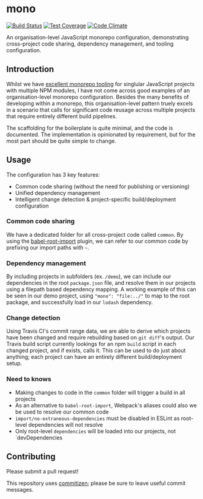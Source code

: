 # mono

[![Build Status](https://travis-ci.org/meatwallace/mono.svg?branch=master)](https://travis-ci.org/meatwallace/mono)
[![Test Coverage](https://codeclimate.com/github/meatwallace/mono/badges/coverage.svg)](https://codeclimate.com/github/meatwallace/mono/coverage)
[![Code Climate](https://codeclimate.com/github/meatwallace/mono/badges/gpa.svg)](https://codeclimate.com/github/meatwallace/mono)

An organisation-level JavaScript monorepo configuration, demonstrating cross-project code sharing, dependency management, and tooling configuration.

## Introduction
Whilst we have [excellent monorepo tooling](https://github.com/lerna/lerna) for singlular JavaScript projects with multiple NPM modules, I have not come across good examples of an organisation-level monorepo configuration. Besides the many benefits of developing within a monorepo, this organisation-level pattern truely excels in a scenario that calls for significant code reusage across multiple projects that require entirely different build pipelines.

The scaffolding for the boilerplate is quite minimal, and the code is documented. The implementation is opinionated by requirement, but for the most part should be quite simple to change.

## Usage
The configuration has 3 key features:

- Common code sharing (without the need for publishing or versioning)
- Unified dependency management
- Intelligent change detection & project-specific build/deployment configuration

### Common code sharing
We have a dedicated folder for all cross-project code called `common`. By using the [babel-root-import](https://github.com/michaelzoidl/babel-root-import) plugin, we can refer to our common code by prefixing our import paths with `~`.

### Dependency management
By including projects in subfolders (ex. `/demo`), we can include our dependencies in the root `package.json` file, and resolve them in our projects using a filepath based dependency mapping. A working example of this can be seen in our demo project, using `"mono": "file:../"` to map to the root package, and successfully load in our `lodash` dependency.

### Change detection
Using Travis CI's commit range data, we are able to derive which projects have been changed and require rebuilding based on `git diff`'s output. Our Travis build script currently lookings for an npm `build` script in each changed project, and if exists, calls it. This can be used to do just about anything; each project can have an entirely different build/deployment setup.

### Need to knows
- Making changes to code in the `common` folder will trigger a build in all projects
- As an alternative to `babel-root-import`, Webpack's aliases could also we be used to resolve our common code
- `import/no-extraneous-dependencies` must be disabled in ESLint as root-level dependencies will not resolve
- Only root-level `dependencies` will be loaded into our projects, not `devDependencies

## Contributing
Please submit a pull request!

This repository uses [commitizen](https://github.com/commitizen/cz-cli); please be sure to leave useful commit messages.